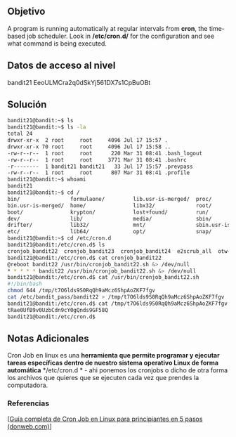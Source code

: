 ## Objetivo 
A program is running automatically at regular intervals from **cron**, the time-based job scheduler. Look in **/etc/cron.d/** for the configuration and see what command is being executed.
## Datos de acceso al nivel 
bandit21
EeoULMCra2q0dSkYj561DX7s1CpBuOBt
## Solución  
```bash
bandit21@bandit:~$ ls
bandit21@bandit:~$ ls -la
total 24
drwxr-xr-x  2 root     root     4096 Jul 17 15:57 .
drwxr-xr-x 70 root     root     4096 Jul 17 15:58 ..
-rw-r--r--  1 root     root      220 Mar 31 08:41 .bash_logout
-rw-r--r--  1 root     root     3771 Mar 31 08:41 .bashrc
-r--------  1 bandit21 bandit21   33 Jul 17 15:57 .prevpass
-rw-r--r--  1 root     root      807 Mar 31 08:41 .profile
bandit21@bandit:~$ whoami
bandit21
bandit21@bandit:~$ cd /
bin/                formulaone/         lib.usr-is-merged/  proc/               srv/
bin.usr-is-merged/  home/               libx32/             root/               sys/
boot/               krypton/            lost+found/         run/                tmp/
dev/                lib/                media/              sbin/               usr/
drifter/            lib32/              mnt/                sbin.usr-is-merged/ var/
etc/                lib64/              opt/                snap/
bandit21@bandit:~$ cd /etc/cron.d
bandit21@bandit:/etc/cron.d$ ls
cronjob_bandit22  cronjob_bandit23  cronjob_bandit24  e2scrub_all  otw-tmp-dir  sysstat
bandit21@bandit:/etc/cron.d$ cat cronjob_bandit22
@reboot bandit22 /usr/bin/cronjob_bandit22.sh &> /dev/null
* * * * * bandit22 /usr/bin/cronjob_bandit22.sh &> /dev/null
bandit21@bandit:/etc/cron.d$ cat /usr/bin/cronjob_bandit22.sh
#!/bin/bash
chmod 644 /tmp/t7O6lds9S0RqQh9aMcz6ShpAoZKF7fgv
cat /etc/bandit_pass/bandit22 > /tmp/t7O6lds9S0RqQh9aMcz6ShpAoZKF7fgv
bandit21@bandit:/etc/cron.d$ cat /tmp/t7O6lds9S0RqQh9aMcz6ShpAoZKF7fgv
tRae0UfB9v0UzbCdn9cY0gQnds9GF58Q
bandit21@bandit:/etc/cron.d$
```

## Notas Adicionales 
Cron Job en linux es una **herramienta que permite programar y ejecutar tareas específicas dentro de nuestro sistema operativo Linux de forma automática**
*/etc/cron.d * - ahi ponemos los cronjobs o dicho de otra forma los archivos que quieres que se ejecuten cada vez que prendes la computadora.
### Referencias
[[Guía completa de Cron Job en Linux para principiantes en 5 pasos (donweb.com)](https://guias.donweb.com/guia-completa-de-cron-job-en-linux/#:~:text=Cron%20Job%20en%20linux%20es,tiempo%20determinado%20por%20el%20usuario.)]

